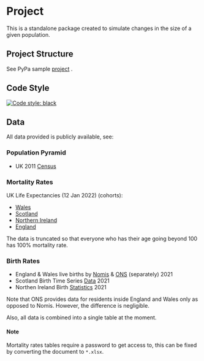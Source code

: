 # Project

This is a standalone package created to simulate changes in the size of a given
population.

## Project Structure

See PyPa
sample [project](https://github.com/pypa/sampleproject/commit/d4ee05fdc03e848ed6e7065d8fe8e833a3c8c0b2)
.

## Code Style
[![Code style: black](https://img.shields.io/badge/code%20style-black-000000.svg)](https://github.com/psf/black)

## Data
All data provided is publicly available, see:

### Population Pyramid
 - UK 2011 [Census](https://www.ons.gov.uk/peoplepopulationandcommunity/populationandmigration/populationestimates/datasets/2011censuspopulationestimatesbysingleyearofageandsexforlocalauthoritiesintheunitedkingdom)

### Mortality Rates
 UK Life Expectancies (12 Jan 2022) (cohorts):
 - [Wales](https://www.ons.gov.uk/peoplepopulationandcommunity/birthsdeathsandmarriages/lifeexpectancies/datasets/mortalityratesqxprincipalprojectionwales)
 - [Scotland](https://www.ons.gov.uk/peoplepopulationandcommunity/birthsdeathsandmarriages/lifeexpectancies/datasets/mortalityratesqxprincipalprojectionscotland)
 - [Northern Ireland](https://www.ons.gov.uk/peoplepopulationandcommunity/birthsdeathsandmarriages/lifeexpectancies/datasets/mortalityratesqxprincipalprojectionnorthernireland)
 - [England](https://www.ons.gov.uk/peoplepopulationandcommunity/birthsdeathsandmarriages/lifeexpectancies/datasets/mortalityratesqxprincipalprojectionengland)

The data is truncated so that everyone who has their age going beyond 100 has 100% mortality rate.

### Birth Rates
 - England & Wales live births by [Nomis](https://www.nomisweb.co.uk/query/select/getdatasetbytheme.asp?theme=73) & [ONS](https://www.ons.gov.uk/peoplepopulationandcommunity/birthsdeathsandmarriages/livebirths/adhocs/12417numberoflivebirthsbysexenglandandwales1982to2019) (separately) 2021
 - Scotland Birth Time Series [Data](https://www.nrscotland.gov.uk/statistics-and-data/statistics/statistics-by-theme/vital-events/births/births-time-series-data) 2021
 - Northen Ireland Birth [Statistics](https://www.nisra.gov.uk/publications/birth-statistics) 2021

Note that ONS provides data for residents inside England and Wales only as opposed to Nomis.
However, the difference is negligible.

Also, all data is combined into a single table at the moment.

#### Note
Mortality rates tables require a password to get access to, this can be fixed by
converting the document to `*.xlsx`.
